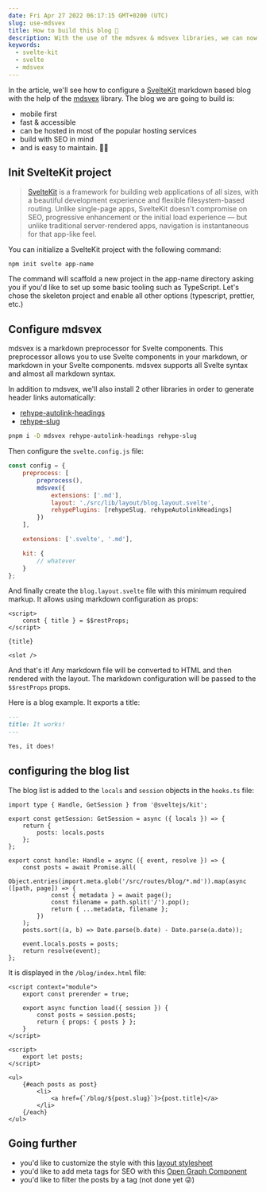 ```yaml
---
date: Fri Apr 27 2022 06:17:15 GMT+0200 (UTC)
slug: use-mdsvex
title: How to build this blog 🔨
description: With the use of the mdsvex & mdsvex libraries, we can now easily create a blog post with very few boilerplate to write.
keywords:
  - svelte-kit
  - svelte
  - mdsvex
---
```


In the article, we'll see how to configure a [SvelteKit](https://kit.svelte.dev/) markdown based blog with the help of the [mdsvex](https://mdsvex.com/) library. The blog we are going to build is:

- mobile first
- fast & accessible
- can be hosted in most of the popular hosting services
- build with SEO in mind
- and is easy to maintain. 😮‍💨

## Init SvelteKit project

> [SvelteKit](https://kit.svelte.dev/) is a framework for building web applications of all sizes, with a beautiful development experience and flexible filesystem-based routing. Unlike single-page apps, SvelteKit doesn't compromise on SEO, progressive enhancement or the initial load experience — but unlike traditional server-rendered apps, navigation is instantaneous for that app-like feel.

You can initialize a SvelteKit project with the following command:

```bash
npm init svelte app-name
```

The command will scaffold a new project in the app-name directory asking you if you'd like to set up some basic tooling such as TypeScript. Let's chose the skeleton project and enable all other options (typescript, prettier, etc.)

## Configure mdsvex

mdsvex is a markdown preprocessor for Svelte components. This preprocessor allows you to use Svelte components in your markdown, or markdown in your Svelte components. mdsvex supports all Svelte syntax and almost all markdown syntax.

In addition to mdsvex, we'll also install 2 other libraries in order to generate header links automatically:

- [rehype-autolink-headings](https://github.com/rehypejs/rehype-autolink-headings)
- [rehype-slug](https://github.com/rehypejs/rehype-slug)

```bash
pnpm i -D mdsvex rehype-autolink-headings rehype-slug
```

Then configure the `svelte.config.js` file:

```js
const config = {
	preprocess: [
		preprocess(),
		mdsvex({
			extensions: ['.md'],
			layout: './src/lib/layout/blog.layout.svelte',
			rehypePlugins: [rehypeSlug, rehypeAutolinkHeadings]
		})
	],

	extensions: ['.svelte', '.md'],

	kit: {
		// whatever
	}
};
```

And finally create the `blog.layout.svelte` file with this minimum required markup. It allows using markdown configuration as props:

```svelte
<script>
	const { title } = $$restProps;
</script>

{title}

<slot />
```

And that's it! Any markdown file will be converted to HTML and then rendered with the layout. The markdown configuration will be passed to the `$$restProps` props.

Here is a blog example. It exports a title:

```md
---
title: It works!
---

Yes, it does!
```

## configuring the blog list

The blog list is added to the `locals` and `session` objects in the `hooks.ts` file:

```svelte
import type { Handle, GetSession } from '@sveltejs/kit';

export const getSession: GetSession = async ({ locals }) => {
	return {
		posts: locals.posts
	};
};

export const handle: Handle = async ({ event, resolve }) => {
	const posts = await Promise.all(
		Object.entries(import.meta.glob('/src/routes/blog/*.md')).map(async ([path, page]) => {
			const { metadata } = await page();
			const filename = path.split('/').pop();
			return { ...metadata, filename };
		})
	);
	posts.sort((a, b) => Date.parse(b.date) - Date.parse(a.date));

	event.locals.posts = posts;
	return resolve(event);
};
```

It is displayed in the `/blog/index.html` file:

```svelte
<script context="module">
	export const prerender = true;

	export async function load({ session }) {
		const posts = session.posts;
		return { props: { posts } };
	}
</script>

<script>
	export let posts;
</script>

<ul>
	{#each posts as post}
		<li>
			<a href={`/blog/${post.slug}`}>{post.title}</a>
		</li>
	{/each}
</ul>
```

## Going further

- you'd like to customize the style with this [layout stylesheet](https://github.com/Ennoriel/machyme/blob/edf654885b8a5bea0b6090ec28bf8a43a7ca84a2/src/lib/layout/blog.layout.svelte)
- you'd like to add meta tags for SEO with this [Open Graph Component](https://github.com/Ennoriel/machyme/blob/edf654885b8a5bea0b6090ec28bf8a43a7ca84a2/src/lib/components/OpenGraph.svelte)
- you'd like to filter the posts by a tag (not done yet 😜)
